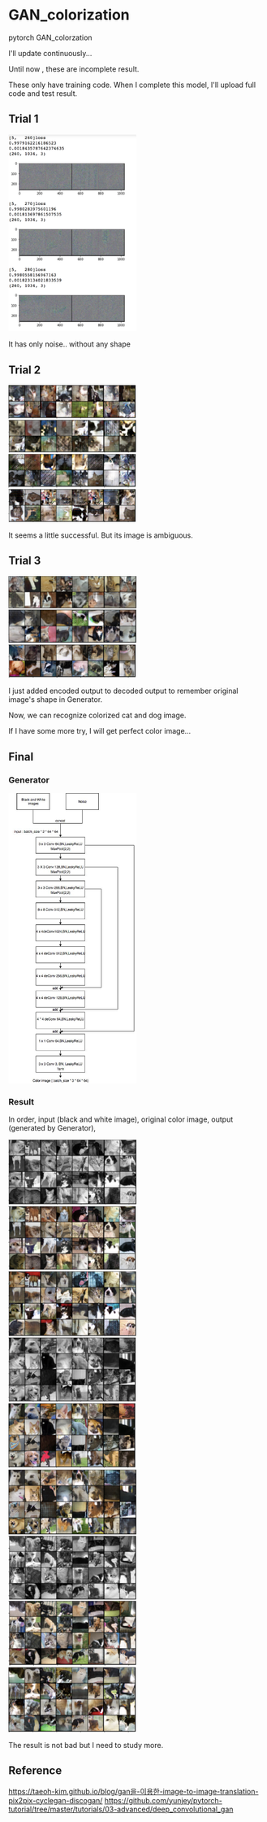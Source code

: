 # GAN_colorization
pytorch GAN_colorzation

I'll update continuously...

Until now , these are incomplete result.

These only have training code. When I complete this model, I'll upload full code and test result.


## Trial 1

<img src="https://github.com/hichoe95/GAN_colorization/blob/master/result_IMG_in_training/스크린샷%202018-04-05%20오후%2012.41.04.png?raw=true" width="50%">

It has only noise.. without any shape

## Trial 2

<img src="https://github.com/hichoe95/GAN_colorization/blob/master/result_IMG_in_training/스크린샷%202018-04-05%20오후%2010.37.12.png?raw=true" width = "50%">

<img src="https://github.com/hichoe95/GAN_colorization/blob/master/result_IMG_in_training/스크린샷%202018-04-05%20오후%2010.36.48.png?raw=true" width="50%">

<img src="https://github.com/hichoe95/GAN_colorization/blob/master/result_IMG_in_training/스크린샷%202018-04-05%20오후%2010.36.41.png?raw=true" width="50%">

<img src="https://github.com/hichoe95/GAN_colorization/blob/master/result_IMG_in_training/스크린샷%202018-04-05%20오후%2010.36.34.png?raw=true" width="50%">

It seems a little successful. But its image is ambiguous.

## Trial 3

<img src="https://github.com/hichoe95/GAN_colorization/blob/master/result_IMG_in_training/스크린샷%202018-04-05%20오후%205.44.25.png?raw=true" width = "50%">

<img src="https://github.com/hichoe95/GAN_colorization/blob/master/result_IMG_in_training/스크린샷%202018-04-05%20오후%205.42.55.png?raw=true" width = "50%">

<img src="https://github.com/hichoe95/GAN_colorization/blob/master/result_IMG_in_training/스크린샷%202018-04-05%20오후%205.42.23.png?raw=true" width = "50%">

I just added encoded output to decoded output to remember original image's shape in Generator.

Now, we can recognize colorized cat and dog image.

If I have some more try, I will get perfect color image... 


## Final

### Generator

<img src="https://github.com/hichoe95/GAN_colorization/blob/master/result_IMG_in_training/Untitled%20Diagram.jpg?raw=true" width = "50%">


### Result
In order,
input (black and white image),
original color image,
output (generated by Generator),

<img src="https://github.com/hichoe95/GAN_colorization/blob/master/result_IMG_in_training/1.png?raw=true" width = "50%">
<img src="https://github.com/hichoe95/GAN_colorization/blob/master/result_IMG_in_training/2.png?raw=true" width = "50%">
<img src="https://github.com/hichoe95/GAN_colorization/blob/master/result_IMG_in_training/3.png?raw=true" width = "50%">
<img src="https://github.com/hichoe95/GAN_colorization/blob/master/result_IMG_in_training/4.png?raw=true" width = "50%">
<img src="https://github.com/hichoe95/GAN_colorization/blob/master/result_IMG_in_training/5.png?raw=true" width = "50%">
<img src="https://github.com/hichoe95/GAN_colorization/blob/master/result_IMG_in_training/6.png?raw=true" width = "50%">
<img src="https://github.com/hichoe95/GAN_colorization/blob/master/result_IMG_in_training/7.png?raw=true" width = "50%">
<img src="https://github.com/hichoe95/GAN_colorization/blob/master/result_IMG_in_training/8.png?raw=true" width = "50%">
<img src="https://github.com/hichoe95/GAN_colorization/blob/master/result_IMG_in_training/9.png?raw=true" width = "50%">

The result is not bad but I need to study more.

## Reference

https://taeoh-kim.github.io/blog/gan을-이용한-image-to-image-translation-pix2pix-cyclegan-discogan/
https://github.com/yunjey/pytorch-tutorial/tree/master/tutorials/03-advanced/deep_convolutional_gan
